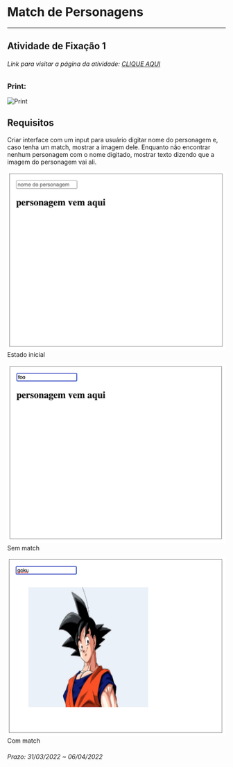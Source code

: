 # Match de Personagens 

---  

## Atividade de Fixação 1  

###### Link para visitar a página da atividade: [CLIQUE AQUI](http://htmlpreview.github.io/?)

### Print:

![Print]()

## Requisitos

Criar interface com um input para usuário digitar nome do personagem e, caso tenha um match, mostrar a imagem dele. Enquanto não encontrar nenhum personagem com o nome digitado, mostrar texto dizendo que a imagem do personagem vai ali.  
 
![Estado inicial](./img/image1.png)
Estado inicial

![Sem match](./img/image2.png)
Sem match

![Com match](./img/image3.png)
Com match

###### Prazo: 31/03/2022 ~ 06/04/2022  
